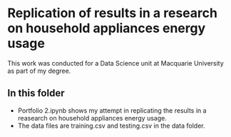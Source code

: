 # Replication of results in a research on household appliances energy usage

This work was conducted for a Data Science unit at Macquarie University as part of my degree.

## In this folder
* Portfolio 2.ipynb shows my attempt in replicating the results in a reasearch on household appliances energy usage.
* The data files are training.csv and testing.csv in the data folder.
